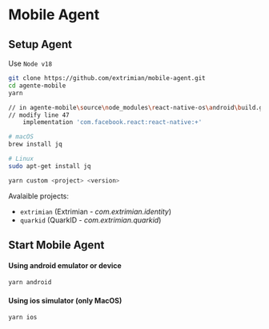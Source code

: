 # Mobile Agent

## Setup Agent

Use `Node v18`

```bash
git clone https://github.com/extrimian/mobile-agent.git
cd agente-mobile
yarn

// in agente-mobile\source\node_modules\react-native-os\android\build.gradle
// modify line 47
    implementation 'com.facebook.react:react-native:+'

# macOS
brew install jq

# Linux
sudo apt-get install jq

yarn custom <project> <version>
```

Avalaible projects:

-   `extrimian` (Extrimian - _com.extrimian.identity_)
-   `quarkid` (QuarkID - _com.extrimian.quarkid_)

## Start Mobile Agent

#### Using android emulator or device

```bash
yarn android
```

#### Using ios simulator (only MacOS)

```bash
yarn ios
```
